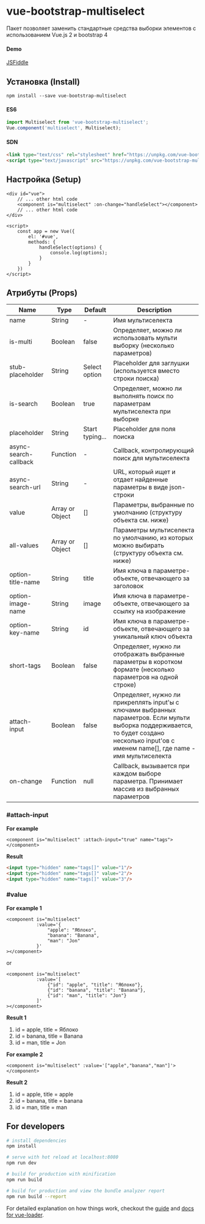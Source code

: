 # vue-bootstrap-multiselect

Пакет позволяет заменить стандартные средства выборки элементов с использованием Vue.js 2 и bootstrap 4

#### Demo

[JSFiddle](https://jsfiddle.net/tw9ejxns/1/)

## Установка (Install)

```
npm install --save vue-bootstrap-multiselect
```

#### ES6
```js
import Multiselect from 'vue-bootstrap-multiselect';
Vue.component('multiselect', Multiselect);
```

#### SDN
```html
<link type="text/css" rel="stylesheet" href="https://unpkg.com/vue-bootstrap-multiselect/dist/vue-bootstrap-multiselect.min.css" /> 
<script type="text/javascript" src="https://unpkg.com/vue-bootstrap-multiselect/dist/vue-bootstrap-multiselect.min.js"></script> 
```

## Настройка (Setup)

```vuejs
<div id="vue">
    // ... other html code 
    <component is="multiselect" :on-change="handleSelect"></component>
    // ... other html code
</div>

<script>
    const app = new Vue({
        el: '#vue',
        methods: {
            handleSelect(options) {
                console.log(options);
            }
        }
    })
</script>
```

## Атрибуты (Props)

| Name                  | Type            | Default         | Description                                                                                                                                                                                    |
|---------------------- | --------------- | --------------- | -----------------------------------------------------------------------------------------------------------------------------------------------------------------------------------------------|
| name                  | String          | -               | Имя мультиселекта                                                                                                                                                                              |
| is-multi              | Boolean         | false           | Определяет, можно ли использовать мульти выборку (несколько параметров)                                                                                                                        |
| stub-placeholder      | String          | Select option   | Placeholder для заглушки (используется вместо строки поиска)                                                                                                                                   |
| is-search             | Boolean         | true            | Определяет, можно ли выполнять поиск по параметрам мультиселекта при выборке                                                                                                                   |
| placeholder           | String          | Start typing... | Placeholder для поля поиска                                                                                                                                                                    |
| async-search-callback | Function        | -               | Callback, контролирующий поиск для мультиселекта                                                                                                                                               |
| async-search-url      | String          | -               | URL, который ищет и отдает найденные параметры в виде json-строки                                                                                                                              |
| value                 | Array or Object | []              | Параметры, выбранные по умолчанию (структуру объекта см. ниже)                                                                                                                                 |
| all-values            | Array or Object | []              | Параметры мультиселекта по умолчанию, из которых можно выбирать (структуру объекта см. ниже)                                                                                                   |
| option-title-name     | String          | title           | Имя ключа в параметре-объекте, отвечающего за заголовок                                                                                                                                        |
| option-image-name     | String          | image           | Имя ключа в параметре-объекте, отвечающего за ссылку на изображение                                                                                                                            |
| option-key-name       | String          | id              | Имя ключа в параметре-объекте, отвечающего за уникальный ключ объекта                                                                                                                          |
| short-tags            | Boolean         | false           | Определяет, нужно ли отображать выбранные параметры в коротком формате (несколько параметров на одной строке)                                                                                  |
| attach-input          | Boolean         | false           | Определяет, нужно ли прикреплять input'ы с ключами выбранных параметров. Если мульти выборка поддерживается, то будет создано несколько input'ов с именем name[], где name - имя мультиселекта |
| on-сhange             | Function        | null            | Callback, вызывается при каждом выборе параметра. Принимает массив из выбранных параметров                                                                                                     |

### #attach-input

**For example**

```vuejs
<component is="multiselect" :attach-input="true" name="tags"></component>
```

**Result**
```html
<input type="hidden" name="tags[]" value="1"/>
<input type="hidden" name="tags[]" value="2"/>
<input type="hidden" name="tags[]" value="3"/>
```

### #value

**For example 1**
```vuejs
<component is="multiselect"
           :value='{
               "apple": "Яблоко",
               "banana": "Banana",
               "man": "Jon"
           }'
></component>
```
or

```vuejs
<component is="multiselect"
           :value='[
               {"id": "apple", "title": "Яблоко"},
               {"id": "banana", "title": "Banana"},
               {"id": "man", "title": "Jon"}
           ]'
></component>
```

**Result 1**
1. id = apple, title = Яблоко
2. id = banana, title = Banana
3. id = man, title = Jon

**For example 2**
```vuejs
<component is="multiselect" :value='["apple","banana","man"]'></component>
```

**Result 2**
1. id = apple, title = apple
2. id = banana, title = banana
3. id = man, title = man

## For developers

``` bash
# install dependencies
npm install

# serve with hot reload at localhost:8080
npm run dev

# build for production with minification
npm run build

# build for production and view the bundle analyzer report
npm run build --report
```

For detailed explanation on how things work, checkout the [guide](http://vuejs-templates.github.io/webpack/) and [docs for vue-loader](http://vuejs.github.io/vue-loader).
